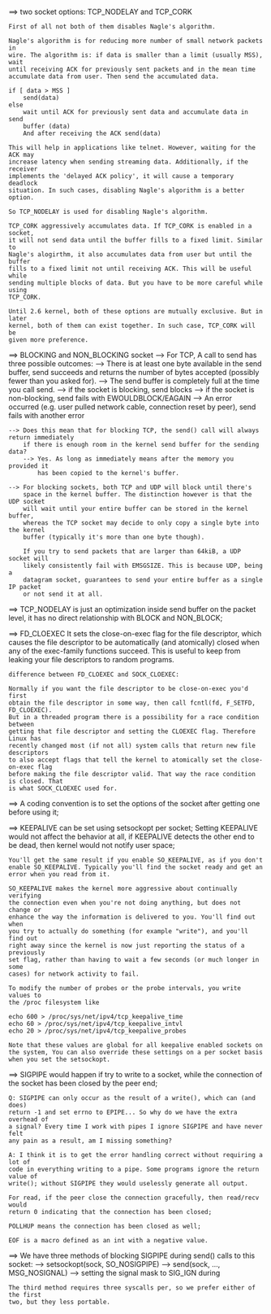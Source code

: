 ==> two socket options: TCP_NODELAY and TCP_CORK

	First of all not both of them disables Nagle's algorithm.

	Nagle's algorithm is for reducing more number of small network packets in
	wire. The algorithm is: if data is smaller than a limit (usually MSS), wait
	until receiving ACK for previously sent packets and in the mean time
	accumulate data from user. Then send the accumulated data.

	if [ data > MSS ]
	    send(data)
	else
	    wait until ACK for previously sent data and accumulate data in send
		buffer (data)
	    And after receiving the ACK send(data)

	This will help in applications like telnet. However, waiting for the ACK may
	increase latency when sending streaming data. Additionally, if the receiver
	implements the 'delayed ACK policy', it will cause a temporary deadlock
	situation. In such cases, disabling Nagle's algorithm is a better option.

	So TCP_NODELAY is used for disabling Nagle's algorithm.

	TCP_CORK aggressively accumulates data. If TCP_CORK is enabled in a socket,
	it will not send data until the buffer fills to a fixed limit. Similar to
	Nagle's alogirthm, it also accumulates data from user but until the buffer
	fills to a fixed limit not until receiving ACK. This will be useful while
	sending multiple blocks of data. But you have to be more careful while using
	TCP_CORK.

	Until 2.6 kernel, both of these options are mutually exclusive. But in later
	kernel, both of them can exist together. In such case, TCP_CORK will be
	given more preference.

==> BLOCKING and NON_BLOCKING socket
	--> For TCP, A call to send has three possible outcomes:
		--> There is at least one byte available in the send buffer, send succeeds and
			returns the number of bytes accepted (possibly fewer than you asked for).
		--> The send buffer is completely full at the time you call send.
			--> if the socket is blocking, send blocks
			--> if the socket is non-blocking, send fails with EWOULDBLOCK/EAGAIN
		--> An error occurred (e.g. user pulled network cable, connection reset
			by peer), send fails with another error

	--> Does this mean that for blocking TCP, the send() call will always return immediately
		if there is enough room in the kernel send buffer for the sending data?
		--> Yes. As long as immediately means after the memory you provided it
			has been copied to the kernel's buffer.

	--> For blocking sockets, both TCP and UDP will block until there's
		space in the kernel buffer. The distinction however is that the UDP socket
		will wait until your entire buffer can be stored in the kernel buffer,
		whereas the TCP socket may decide to only copy a single byte into the kernel
		buffer (typically it's more than one byte though).

		If you try to send packets that are larger than 64kiB, a UDP socket will
		likely consistently fail with EMSGSIZE. This is because UDP, being a
		datagram socket, guarantees to send your entire buffer as a single IP packet
		or not send it at all.

==> TCP_NODELAY is just an optimization inside send buffer on the packet level,
	it has no direct relationship with BLOCK and NON_BLOCK;

==> FD_CLOEXEC
	It sets the close-on-exec flag for the file descriptor, which causes the
	file descriptor to be automatically (and atomically) closed when any of the
	exec-family functions succeed. This is useful to keep from leaking your file
	descriptors to random programs.

	difference between FD_CLOEXEC and SOCK_CLOEXEC:

	Normally if you want the file descriptor to be close-on-exec you'd first
	obtain the file descriptor in some way, then call fcntl(fd, F_SETFD, FD_CLOEXEC).
	But in a threaded program there is a possibility for a race condition between
	getting that file descriptor and setting the CLOEXEC flag. Therefore Linux has
	recently changed most (if not all) system calls that return new file descriptors
	to also accept flags that tell the kernel to atomically set the close-on-exec flag
	before making the file descriptor valid. That way the race condition is closed. That
	is what SOCK_CLOEXEC used for.

==> A coding convention is to set the options of the socket after getting one
	before using it;

==> KEEPALIVE can be set using setsockopt per socket;
	Setting KEEPALIVE would not affect the behavior at all, if KEEPALIVE detects
	the other end to be dead, then kernel would not notify user space;

	You'll get the same result if you enable SO_KEEPALIVE, as if you don't
	enable SO_KEEPALIVE. Typically you'll find the socket ready and get an
	error when you read from it.

	SO_KEEPALIVE makes the kernel more aggressive about continually verifying
	the connection even when you're not doing anything, but does not change or
	enhance the way the information is delivered to you. You'll find out when
	you try to actually do something (for example "write"), and you'll find out
	right away since the kernel is now just reporting the status of a previously
	set flag, rather than having to wait a few seconds (or much longer in some
	cases) for network activity to fail. 

	To modify the number of probes or the probe intervals, you write values to
	the /proc filesystem like

	echo 600 > /proc/sys/net/ipv4/tcp_keepalive_time
	echo 60 > /proc/sys/net/ipv4/tcp_keepalive_intvl
	echo 20 > /proc/sys/net/ipv4/tcp_keepalive_probes
	
	Note that these values are global for all keepalive enabled sockets on
	the system, You can also override these settings on a per socket basis
	when you set the setsockopt.

==> SIGPIPE would happen if try to write to a socket, while the connection of
	the socket has been closed by the peer end;

	Q: SIGPIPE can only occur as the result of a write(), which can (and does)
	return -1 and set errno to EPIPE... So why do we have the extra overhead of
	a signal? Every time I work with pipes I ignore SIGPIPE and have never felt
	any pain as a result, am I missing something?

	A: I think it is to get the error handling correct without requiring a lot of
	code in everything writing to a pipe. Some programs ignore the return value of
	write(); without SIGPIPE they would uselessly generate all output.

	For read, if the peer close the connection gracefully, then read/recv would
	return 0 indicating that the connection has been closed;

	POLLHUP means the connection has been closed as well;

	EOF is a macro defined as an int with a negative value.

==> We have three methods of blocking SIGPIPE during send() calls to this socket:
	-->	setsockopt(sock, SO_NOSIGPIPE)
	-->	send(sock, ..., MSG_NOSIGNAL)
	-->	setting the signal mask to SIG_IGN during
	
	The third method requires three syscalls per, so we prefer either of the first
	two, but they less portable.
